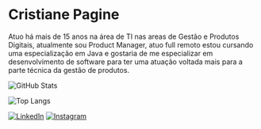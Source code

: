 
# Cristiane Pagine

Atuo há mais de 15 anos na área de TI nas areas de Gestão e Produtos Digitais, atualmente sou Product Manager, atuo full remoto estou cursando uma especialização em Java e gostaria de me especializar em desenvolvimento de software para ter uma atuação voltada mais para a parte técnica da gestão de produtos.

![GitHub Stats](https://github-readme-stats.vercel.app/api?username=cristianepagine&theme=transparent&bg_color=000&border_color=30A3DC&show_icons=true&icon_color=30A3DC&title_color=E94D5F&text_color=FFF)

![Top Langs](https://github-readme-stats-git-masterrstaa-rickstaa.vercel.app/api/top-langs/?username=cristianepagine&bg_color=000&border_color=30A3DC&title_color=E94D5F&text_color=FFF)

[![LinkedIn](https://img.shields.io/badge/LinkedIn-000?style=for-the-badge&logo=linkedin&logoColor=0E76A8)](https://www.linkedin.com/in/cristianepagine/)
[![Instagram](https://img.shields.io/badge/Instagram-000?style=for-the-badge&logo=instagram)](https://www.instagram.com/cristianepagine/)


